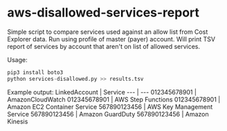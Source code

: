 # aws-disallowed-services-report
Simple script to compare services used against an allow list from Cost Explorer data.  Run using profile of master (payer) account.  Will print TSV report of services by account that aren't on list of allowed services.

Usage:
```python
pip3 install boto3
python services-disallowed.py >> results.tsv
```

Example output:
LinkedAccount | Service
--- | ---
012345678901	| AmazonCloudWatch
012345678901	| AWS Step Functions
012345678901	| Amazon EC2 Container Service
567890123456	| AWS Key Management Service
567890123456	| Amazon GuardDuty
567890123456	| Amazon Kinesis
